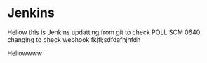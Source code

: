 # Jenkins
Hellow this is Jenkins 
updatting from git to check POLL SCM
0640
changing to check webhook
fkjfl;sdfdafhjhfdh

Hellowwww